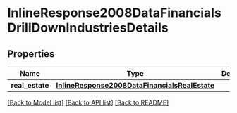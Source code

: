 # InlineResponse2008DataFinancialsDrillDownIndustriesDetails

## Properties
Name | Type | Description | Notes
------------ | ------------- | ------------- | -------------
**real_estate** | [**InlineResponse2008DataFinancialsRealEstate**](InlineResponse2008DataFinancialsRealEstate.md) |  | [optional] 

[[Back to Model list]](../README.md#documentation-for-models) [[Back to API list]](../README.md#documentation-for-api-endpoints) [[Back to README]](../README.md)


